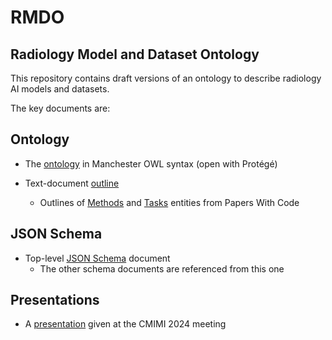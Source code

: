 # RMDO

## Radiology Model and Dataset Ontology

This repository contains draft versions of an ontology to describe radiology AI models and datasets.

The key documents are:

## Ontology

* The [ontology](Ontology/RMDO.omn) in Manchester OWL syntax (open with Prot&eacute;g&eacute;)

* Text-document [outline](Ontology/RMDO-outline.txt)
  - Outlines of [Methods](Ontology/RMDO-outline-Methods.txt) and [Tasks](Ontology/RMDO-outline-Tasks.txt) entities from Papers With Code

## JSON Schema

* Top-level [JSON Schema](Schema/RMDO.json) document
  - The other schema documents are referenced from this one

## Presentations

* A [presentation](CMIMI%202024%20-%20RMDO.pptx) given at the CMIMI 2024 meeting
